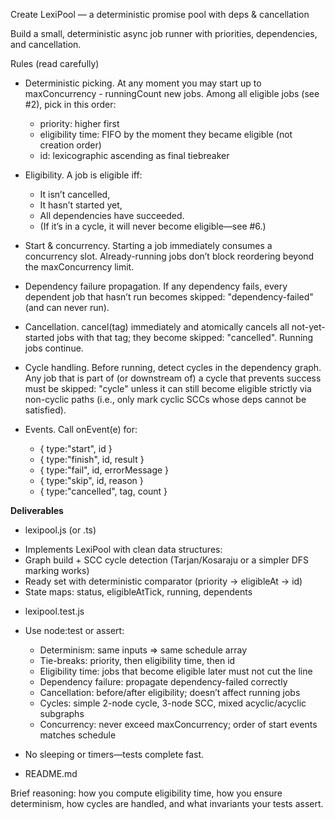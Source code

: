 Create LexiPool — a deterministic promise pool with deps & cancellation

Build a small, deterministic async job runner with priorities, dependencies, and cancellation. 

Rules (read carefully)

 - Deterministic picking. At any moment you may start up to maxConcurrency - runningCount new jobs. Among all eligible jobs (see #2), pick in this order:

    *  priority: higher first
    *  eligibility time: FIFO by the moment they became eligible (not creation order)
    *  id: lexicographic ascending as final tiebreaker
      
 - Eligibility. A job is eligible iff:
    *  It isn’t cancelled,
    *  It hasn’t started yet,
    *  All dependencies have succeeded.
    *  (If it’s in a cycle, it will never become eligible—see #6.)

 - Start & concurrency. Starting a job immediately consumes a concurrency slot. Already-running jobs don’t block reordering beyond the maxConcurrency limit.

 - Dependency failure propagation. If any dependency fails, every dependent job that hasn’t run becomes skipped: "dependency-failed" (and can never run).

 - Cancellation. cancel(tag) immediately and atomically cancels all not-yet-started jobs with that tag; they become skipped: "cancelled". Running jobs continue.

 - Cycle handling. Before running, detect cycles in the dependency graph. Any job that is part of (or downstream of) a cycle that prevents success must be skipped: "cycle" unless it can still become eligible strictly via non-cyclic paths (i.e., only mark cyclic SCCs whose deps cannot be satisfied).

 - Events. Call onEvent(e) for:
   * { type:"start", id }
   * { type:"finish", id, result }
   * { type:"fail", id, errorMessage }
   * { type:"skip", id, reason }
   * { type:"cancelled", tag, count }
  

****Deliverables****

 - lexipool.js (or .ts)
   
 *  Implements LexiPool with clean data structures:
 *  Graph build + SCC cycle detection (Tarjan/Kosaraju or a simpler DFS marking works)
 *  Ready set with deterministic comparator (priority → eligibleAt → id)
 *  State maps: status, eligibleAtTick, running, dependents

 - lexipool.test.js

  * Use node:test or assert:
    * Determinism: same inputs ⇒ same schedule array
    * Tie-breaks: priority, then eligibility time, then id
    * Eligibility time: jobs that become eligible later must not cut the line
    * Dependency failure: propagate dependency-failed correctly
    * Cancellation: before/after eligibility; doesn’t affect running jobs
    * Cycles: simple 2-node cycle, 3-node SCC, mixed acyclic/acyclic subgraphs
    * Concurrency: never exceed maxConcurrency; order of start events matches schedule
      
 * No sleeping or timers—tests complete fast.

 - README.md

Brief reasoning: how you compute eligibility time, how you ensure determinism, how cycles are handled, and what invariants your tests assert.
